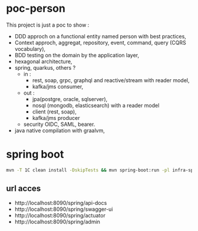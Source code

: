 # poc-person

This project is just a poc to show :
- DDD approch on a functional entity named person with best practices,
- Context approch, aggregat, repository, event, command, query (CQRS vocabulary),
- BDD testing on the domain by the application layer,
- hexagonal architecture,
- spring, quarkus, others ? 
  - in : 
    - rest, soap, grpc, graphql and reactive/stream with reader model, 
    - kafka/jms consumer,
  - out : 
    - jpa(postgre, oracle, sqlserver), 
    - nosql (mongodb, elasticsearch) with a reader model
    - client (rest, soap), 
    - kafka/jms producer
  - security OIDC, SAML, bearer.
- java native compilation with graalvm,

# spring boot
```bash
mvn -T 1C clean install -DskipTests && mvn spring-boot:run -pl infra-spring/sb-bootstrap/
```

## url acces
- http://localhost:8090/spring/api-docs
- http://localhost:8090/spring/swagger-ui
- http://localhost:8090/spring/actuator
- http://localhost:8090/spring/admin